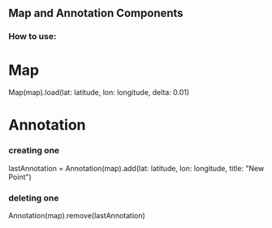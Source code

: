 ## Map and Annotation Components

### How to use:

# Map
Map(map).load(lat: latitude, lon: longitude, delta: 0.01)

# Annotation

### creating one
lastAnnotation = Annotation(map).add(lat: latitude, lon: longitude, title: "New Point")

### deleting one
Annotation(map).remove(lastAnnotation)
